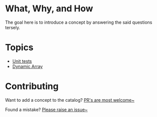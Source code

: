# What, Why, and How

The goal here is to introduce a concept by answering the said questions tersely.

# Topics

* [Unit tests](unit_tests/README.md)
* [Dynamic Array](dynamic_array/README.md)

# Contributing

Want to add a concept to the catalog? [PR's are most welcome~](https://github.com/happy-trains/WWH/pulls)

Found a mistake? [Please raise an issue~](https://github.com/happy-trains/WWH/issues/new)